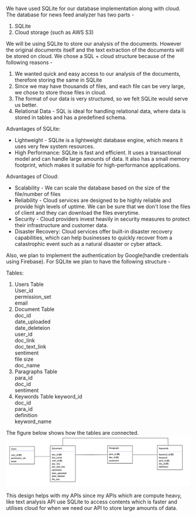 We have used SQLite for our database implementation along with cloud.
The database for news feed analyzer has two parts - 
1. SQLite
2. Cloud storage (such as AWS S3)

We will be using SQLite to store our analysis of the documents. However the original documents itself and the text extraction of the documents will be stored on cloud.
We chose a SQL + cloud structure because of the following reasons -
1. We wanted quick and easy access to our analysis of the documents, therefore storing the same in SQLite
2. Since we may have thousands of files, and each file can be very large, we chose to store those files in cloud.
3. The format of our data is very structured, so we felt SQLite would serve us better.
4. Relational Data - SQL is ideal for handling relational data, where data is stored in tables and has a predefined schema.

Advantages of SQLite:
- Lightweight - SQLite is a lightweight database engine, which means it uses very few system resources.
- High Performance: SQLite is fast and efficient. It uses a transactional model and can handle large amounts of data. It also has a small memory footprint, which makes it suitable for high-performance applications.

Advantages of Cloud:
- Scalability - We can scale the database based on the size of the file/number of files
- Reliability - Cloud services are designed to be highly reliable and provide high levels of uptime. We can be sure that we don't lose the files of client and they can download the files everytime.
- Security - Cloud providers invest heavily in security measures to protect their infrastructure and customer data.
- Disaster Recovery: Cloud services offer built-in disaster recovery capabilities, which can help businesses to quickly recover from a catastrophic event such as a natural disaster or cyber attack.

Also, we plan to implement the authentication by Google(handle credentials using Firebase). 
For SQLite we plan to have the following structure - 

Tables:

1. Users Table<br />
   User_id <br />
   permission_set <br />
   email
2. Document Table<br />
 doc_id <br />
   date_uploaded <br />
   date_deleteion <br />
user_id  <br />
doc_link <br />
doc_text_link <br />
sentiment <br />
file size <br />
doc_name <br />
3. Paragraphs Table <br />
para_id <br />
doc_id <br />
sentiment 
4. Keywords Table
   keyword_id <br />
doc_id <br />
para_id <br />
definition <br />
keyword_name

The figure below shows how the tables are connected.
![Database Design](database%20design.png)<br />

This design helps with my APIs since my APIs which are compute heavy, like text analysis API use SQLite to access contents which is faster and utilises cloud for when we need our API to store large amounts of data.
